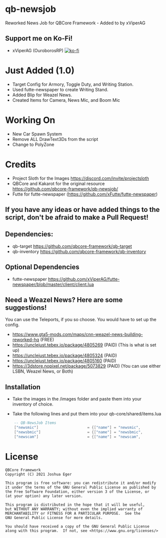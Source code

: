 # qb-newsjob
Reworked News Job for QBCore Framework - Added to by xViperAG

## Support me on Ko-Fi!

* xViperAG (OuroborosRP)
[![ko-fi](https://ko-fi.com/img/githubbutton_sm.svg)](https://ko-fi.com/xviperag)

# Just Added (1.0)

* Target Config for Armory, Toggle Duty, and Writing Station.
* Used futte-newspaper to create Writing Stand.
* Added Blip for Weazel News.
* Created Items for Camera, News Mic, and Boom Mic

# Working On

* New Car Spawn System
* Remove ALL DrawText3Ds from the script
* Change to PolyZone

# Credits

* Project Sloth for the Images https://discord.com/invite/projectsloth
* QBCore and Kakarot for the original resource https://github.com/qbcore-framework/qb-newsjob/
* Futte for futte-newspaper (https://github.com/xFutte/futte-newspaper)

## If you have any ideas or have added things to the script, don't be afraid to make a Pull Request!

## Dependencies:

* qb-target https://github.com/qbcore-framework/qb-target
* qb-inventory https://github.com/qbcore-framework/qb-inventory

## Optional Dependencies

* futte-newspaper https://github.com/xViperAG/futte-newspaper/blob/master/client/client.lua

## Need a Weazel News? Here are some suggestions!

You can use the Teleports, if you so choose. You would have to set up the config.

* https://www.gta5-mods.com/maps/cnn-weazel-news-building-reworked-hq (FREE)
* https://unclejust.tebex.io/package/4805269 (PAID) (This is what is set up)
* https://unclejust.tebex.io/package/4805324 (PAID)
* https://unclejust.tebex.io/package/4805160 (PAID)
* https://3dstore.nopixel.net/package/5073829 (PAID) (You can use either LSBN, Weazel News, or Both)

## Installation

* Take the images in the /images folder and paste them into your inventory of choice.

* Take the following lines and put them into your qb-core/shared/items.lua
```lua
    -- QB-NewsJob Items
	["newsmic"] 					 = {["name"] = "newsmic", 			 			["label"] = "News Microphone", 			["weight"] = 500, 		["type"] = "item", 		["image"] = "newsmic.png", 				["unique"] = true, 		["useable"] = true, 	["shouldClose"] = false,   ["combinable"] = nil,   ["description"] = "Microphone for News and Harrassment.. right?"},
	["newsbmic"] 					 = {["name"] = "newsbmic", 			 			["label"] = "News Boom Microphone", 	["weight"] = 1000, 		["type"] = "item", 		["image"] = "newsbmic.png", 			["unique"] = true, 		["useable"] = true, 	["shouldClose"] = false,   ["combinable"] = nil,   ["description"] = "Boom Microphone for News and Harrassment.. right?"},
	["newscam"] 					 = {["name"] = "newscam", 			 			["label"] = "News Camera", 				["weight"] = 750, 		["type"] = "item", 		["image"] = "newscam.png", 				["unique"] = true, 		["useable"] = true, 	["shouldClose"] = false,   ["combinable"] = nil,   ["description"] = "Camera for News and Harrassment.. right?"},
```

# License

    QBCore Framework
    Copyright (C) 2021 Joshua Eger

    This program is free software: you can redistribute it and/or modify
    it under the terms of the GNU General Public License as published by
    the Free Software Foundation, either version 3 of the License, or
    (at your option) any later version.

    This program is distributed in the hope that it will be useful,
    but WITHOUT ANY WARRANTY; without even the implied warranty of
    MERCHANTABILITY or FITNESS FOR A PARTICULAR PURPOSE.  See the
    GNU General Public License for more details.

    You should have received a copy of the GNU General Public License
    along with this program.  If not, see <https://www.gnu.org/licenses/>
